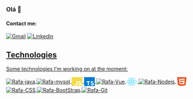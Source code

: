 ### Olá 👻

#### Contact me:
<a href="mailto: fariassrafaella@gmail.com"><img src="https://img.shields.io/badge/Gmail-red?style=flat&logo=Gmail&logoColor=white" alt="Gmail" /></a>
  <a href="https://www.linkedin.com/in/rafaella-marques-farias-14873b185/" target="_blank"><img src="https://img.shields.io/badge/LinkedIn-blue?style=flat&logo=linkedin&labelColor=blue" alt="Linkedin" />

  
## Technologies
Some technologies I'm working on at the moment:
<div style="display: inline_block">
  <img align="center" alt="Rafa-java" height="25" width="30" src="https://cdn.jsdelivr.net/gh/devicons/devicon/icons/java/java-original-wordmark.svg">
  <img align="center" alt="Rafa-mysql" height="25" width="30" src="https://cdn.jsdelivr.net/gh/devicons/devicon/icons/mysql/mysql-original-wordmark.svg">
  <img align="center" alt="Rafa-Js" height="25" width="30" src="https://raw.githubusercontent.com/devicons/devicon/master/icons/javascript/javascript-plain.svg">
  <img align="center" alt="Rafa-Ts" height="25" width="30" src="https://raw.githubusercontent.com/devicons/devicon/master/icons/typescript/typescript-plain.svg">
  <img align="center" alt="Rafa-Vue" height="25" width="30" src="https://cdn.jsdelivr.net/gh/devicons/devicon/icons/vuejs/vuejs-original.svg">
  <img align="center" alt="Rafa-React" height="25" width="30" src="https://raw.githubusercontent.com/devicons/devicon/master/icons/react/react-original.svg">
  <img align="center" alt="Rafa-Nodejs" height="25" width="30" src="https://cdn.jsdelivr.net/gh/devicons/devicon/icons/nodejs/nodejs-original.svg">
  <img align="center" alt="Rafa-HTML" height="25" width="30" src="https://raw.githubusercontent.com/devicons/devicon/master/icons/html5/html5-original.svg">
  <img align="center" alt="Rafa-CSS" height="25" width="30" src="https://cdn.jsdelivr.net/gh/devicons/devicon/icons/css3/css3-original.svg">
  <img align="center" alt="Rafa-BootStrap" height="25" width="30" src="https://cdn.jsdelivr.net/gh/devicons/devicon/icons/bootstrap/bootstrap-original.svg">
  <img align="center" alt="Rafa-Git" height="25" width="30" src="https://cdn.jsdelivr.net/gh/devicons/devicon/icons/git/git-original.svg">
</div>
